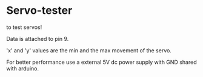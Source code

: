 # Servo-tester
to test servos!

Data is attached to pin 9.

'x' and 'y' values are the min and the max movement of the servo.

For better performance use a external 5V dc power supply with GND shared with arduino.
